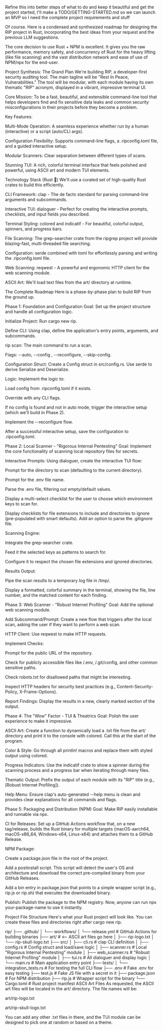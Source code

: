 Refine this into better steps of what to do and keep it beautiful and get the project started, I'll make a TODO/GETTING-STARTED.md so we can launch an MVP so I need the complete project requirements and stuff

Of course. Here is a condensed and synthesized roadmap for designing the RIP project in Rust, incorporating the best ideas from your request and the previous LLM suggestions.

The core decision to use Rust + NPM is excellent. It gives you the raw performance, memory safety, and concurrency of Rust for the heavy lifting (like file scanning) and the vast distribution network and ease of use of NPM/npx for the end-user.

Project Synthesis: The Grand Plan
We're building RIP, a developer-first security auditing tool. The main tagline will be "Rest In Peace, Vulnerabilities." The tool will be modular, with each module having its own thematic "RIP" acronym, displayed in a vibrant, impressive terminal UI.

Core Mission: To be a fast, beautiful, and extensible command-line tool that helps developers find and fix sensitive data leaks and common security misconfigurations in their projects before they become a problem.

Key Features:

Multi-Mode Operation: A seamless experience whether run by a human (interactive) or a script (auto/CLI args).

Configuration Flexibility: Supports command-line flags, a .ripconfig.toml file, and a guided interactive setup.

Modular Scanners: Clear separation between different types of scans.

Stunning TUI: A rich, colorful terminal interface that feels polished and powerful, using ASCII art and modern TUI elements.

Technology Stack (Rust 🦀)
We'll use a curated set of high-quality Rust crates to build this efficiently.

CLI Framework: clap - The de facto standard for parsing command-line arguments and subcommands.

Interactive TUI: dialoguer - Perfect for creating the interactive prompts, checklists, and input fields you described.

Terminal Styling: colored and indicatif - For beautiful, colorful output, spinners, and progress bars.

File Scanning: The grep-searcher crate from the ripgrep project will provide blazing-fast, multi-threaded file searching.

Configuration: serde combined with toml for effortlessly parsing and writing the .ripconfig.toml file.

Web Scanning: reqwest - A powerful and ergonomic HTTP client for the web scanning module.

ASCII Art: We'll load text files from the art/ directory at runtime.

The Complete Roadmap
Here is a phase-by-phase plan to build RIP from the ground up.

Phase 1: Foundation and Configuration
Goal: Set up the project structure and handle all configuration logic.

Initialize Project: Run cargo new rip.

Define CLI: Using clap, define the application's entry points, arguments, and subcommands.

rip scan: The main command to run a scan.

Flags: --auto, --config <PATH>, --reconfigure, --skip-config.

Configuration Struct: Create a Config struct in src/config.rs. Use serde to derive Serialize and Deserialize.

Logic: Implement the logic to:

Load config from .ripconfig.toml if it exists.

Override with any CLI flags.

If no config is found and not in auto mode, trigger the interactive setup (which we'll build in Phase 2).

Implement the --reconfigure flow.

After a successful interactive setup, save the configuration to .ripconfig.toml.

Phase 2: Local Scanner - "Rigorous Internal Pentesting"
Goal: Implement the core functionality of scanning local repository files for secrets.

Interactive Prompts: Using dialoguer, create the interactive TUI flow:

Prompt for the directory to scan (defaulting to the current directory).

Prompt for the .env file name.

Parse the .env file, filtering out empty/default values.

Display a multi-select checklist for the user to choose which environment keys to scan for.

Display checklists for file extensions to include and directories to ignore (pre-populated with smart defaults). Add an option to parse the .gitignore file.

Scanning Engine:

Integrate the grep-searcher crate.

Feed it the selected keys as patterns to search for.

Configure it to respect the chosen file extensions and ignored directories.

Results Output:

Pipe the scan results to a temporary log file in /tmp/.

Display a formatted, colorful summary in the terminal, showing the file, line number, and the matched content for each finding.

Phase 3: Web Scanner - "Robust Internet Profiling"
Goal: Add the optional web scanning module.

Add Subcommand/Prompt: Create a new flow that triggers after the local scan, asking the user if they want to perform a web scan.

HTTP Client: Use reqwest to make HTTP requests.

Implement Checks:

Prompt for the public URL of the repository.

Check for publicly accessible files like /.env, /.git/config, and other common sensitive paths.

Check robots.txt for disallowed paths that might be interesting.

Inspect HTTP headers for security best practices (e.g., Content-Security-Policy, X-Frame-Options).

Report Findings: Display the results in a new, clearly marked section of the output.

Phase 4: The "Wow" Factor - TUI & Theatrics
Goal: Polish the user experience to make it impressive.

ASCII Art: Create a function to dynamically load a .txt file from the art/ directory and print it to the console with colored. Call this at the start of the program.

Color & Style: Go through all println! macros and replace them with styled output using colored.

Progress Indicators: Use the indicatif crate to show a spinner during the scanning process and a progress bar when iterating through many files.

Thematic Output: Prefix the output of each module with its "RIP" title (e.g., [Robust Internet Profiling]).

Help Menu: Ensure clap's auto-generated --help menu is clean and provides clear explanations for all commands and flags.

Phase 5: Packaging and Distribution (NPM)
Goal: Make RIP easily installable and runnable via npx.

CI for Releases: Set up a GitHub Actions workflow that, on a new tag/release, builds the Rust binary for multiple targets (macOS-aarch64, macOS-x86_64, Windows-x64, Linux-x64) and attaches them to a GitHub Release.

NPM Package:

Create a package.json file in the root of the project.

Add a postinstall script. This script will detect the user's OS and architecture and download the correct pre-compiled binary from your GitHub Releases.

Add a bin entry in package.json that points to a simple wrapper script (e.g., rip.js or rip.sh) that executes the downloaded binary.

Publish: Publish the package to the NPM registry. Now, anyone can run npx your-package-name to use it instantly.

Project File Structure
Here's what your Rust project will look like. You can create these files and directories right after cargo new rip.

rip/
├── .github/
│   └── workflows/
│       └── release.yml        # GitHub Actions for building binaries
├── art/                       # <-- ASCII art files go here
│   ├── rip-logo.txt
│   └── rip-skull-logo.txt
├── src/
│   ├── cli.rs                 # clap CLI definition
│   ├── config.rs              # Config struct and load/save logic
│   ├── scanner.rs             # Local "Rigorous Internal Pentesting" module
│   ├── web_scanner.rs         # "Robust Internet Profiling" module
│   ├── tui.rs                 # All dialoguer and display logic
│   └── main.rs                # Main application entry point
├── tests/
│   └── integration_tests.rs   # For testing the full CLI flow
├── .env                       # Fake .env for easy testing
├── test.js                    # Fake JS file with a secret in it
├── package.json               # For NPM distribution
├── rip.js                     # Wrapper script for the binary
└── Cargo.toml                 # Rust project manifest
ASCII Art Files
As requested, the ASCII art files will be located in the art/ directory. The file names will be:

art/rip-logo.txt

art/rip-skull-logo.txt

You can add any other .txt files in there, and the TUI module can be designed to pick one at random or based on a theme.
